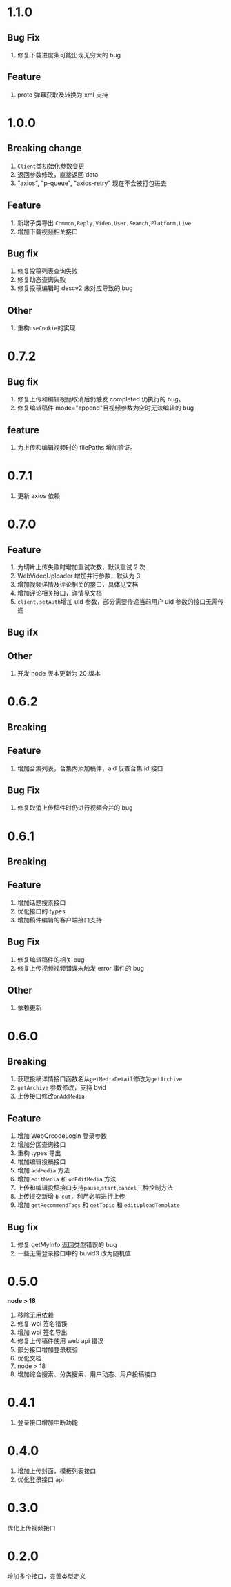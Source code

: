 # 1.1.0

## Bug Fix

1. 修复下载进度条可能出现无穷大的 bug

## Feature

1. proto 弹幕获取及转换为 xml 支持

# 1.0.0

## Breaking change

1. `Client`类初始化参数变更
2. 返回参数修改，直接返回 data
3. "axios", "p-queue", "axios-retry" 现在不会被打包进去

## Feature

1. 新增子类导出 `Common,Reply,Video,User,Search,Platform,Live`
2. 增加下载视频相关接口

## Bug fix

1. 修复投稿列表查询失败
2. 修复动态查询失败
3. 修复投稿编辑时 descv2 未对应导致的 bug

## Other

1. 重构`useCookie`的实现

# 0.7.2

## Bug fix

1. 修复上传和编辑视频取消后仍触发 completed 仍执行的 bug。
2. 修复编辑稿件 mode="append"且视频参数为空时无法编辑的 bug

## feature

1. 为上传和编辑视频时的 filePaths 增加验证。

# 0.7.1

1. 更新 axios 依赖

# 0.7.0

## Feature

1. 为切片上传失败时增加重试次数，默认重试 2 次
2. WebVideoUploader 增加并行参数，默认为 3
3. 增加视频详情及评论相关的接口，具体见文档
4. 增加评论相关接口，详情见文档
5. `client.setAuth`增加 uid 参数，部分需要传递当前用户 uid 参数的接口无需传递

## Bug ifx

## Other

1. 开发 node 版本更新为 20 版本

# 0.6.2

## Breaking

## Feature

1. 增加合集列表，合集内添加稿件，aid 反查合集 id 接口

## Bug Fix

1. 修复取消上传稿件时仍进行视频合并的 bug

# 0.6.1

## Breaking

## Feature

1. 增加话题搜索接口
2. 优化接口的 types
3. 增加稿件编辑的客户端接口支持

## Bug Fix

1. 修复编辑稿件的相关 bug
2. 修复上传视频视频错误未触发 error 事件的 bug

## Other

1. 依赖更新

# 0.6.0

## Breaking

1. 获取投稿详情接口函数名从`getMediaDetail`修改为`getArchive`
2. `getArchive` 参数修改，支持 bvid
3. 上传接口修改`onAddMedia`

## Feature

1. 增加 WebQrcodeLogin 登录参数
2. 增加分区查询接口
3. 重构 types 导出
4. 增加编辑投稿接口
5. 增加 `addMedia` 方法
6. 增加 `editMedia` 和 `onEditMedia` 方法
7. 上传和编辑投稿接口支持`pause`,`start`,`cancel`三种控制方法
8. 上传提交新增 `b-cut`，利用必剪进行上传
9. 增加 `getRecommendTags` 和 `getTopic` 和 `editUploadTemplate`

## Bug fix

1. 修复 getMyInfo 返回类型错误的 bug
2. 一些无需登录接口中的 buvid3 改为随机值

# 0.5.0

**node > 18**

1. 移除无用依赖
2. 修复 wbi 签名错误
3. 增加 wbi 签名导出
4. 修复上传稿件使用 web api 错误
5. 部分接口增加登录校验
6. 优化文档
7. node > 18
8. 增加综合搜索、分类搜索、用户动态、用户投稿接口

# 0.4.1

1. 登录接口增加中断功能

# 0.4.0

1. 增加上传封面，模板列表接口
2. 优化登录接口 api

# 0.3.0

优化上传视频接口

# 0.2.0

增加多个接口，完善类型定义
